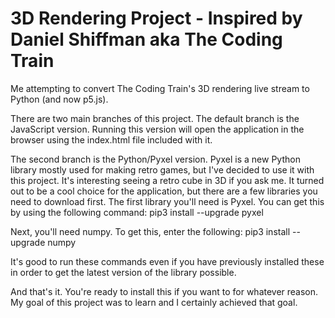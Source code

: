 # 3D Rendering Project - Inspired by Daniel Shiffman aka The Coding Train
Me attempting to convert The Coding Train's 3D rendering live stream to Python (and now p5.js).

There are two main branches of this project. The default branch is the JavaScript version. Running this version will open the application in the browser using the index.html file included with it.

The second branch is the Python/Pyxel version. Pyxel is a new Python library mostly used for making retro games, but I've decided to use it with this project. It's interesting seeing a retro cube in 3D if you ask me. It turned out to be a cool choice for the application, but there are a few libraries you need to download first.
The first library you'll need is Pyxel. You can get this by using the following command:
pip3 install --upgrade pyxel

Next, you'll need numpy. To get this, enter the following:
pip3 install --upgrade numpy

It's good to run these commands even if you have previously installed these in order to get the latest version of the library possible.

And that's it. You're ready to install this if you want to for whatever reason. My goal of this project was to learn and I certainly achieved that goal.
